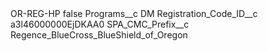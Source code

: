 <?xml version="1.0" encoding="UTF-8"?>
<CustomMetadata xmlns="http://soap.sforce.com/2006/04/metadata" xmlns:xsi="http://www.w3.org/2001/XMLSchema-instance" xmlns:xsd="http://www.w3.org/2001/XMLSchema">
    <label>OR-REG-HP</label>
    <protected>false</protected>
    <values>
        <field>Programs__c</field>
        <value xsi:type="xsd:string">DM</value>
    </values>
    <values>
        <field>Registration_Code_ID__c</field>
        <value xsi:type="xsd:string">a3l46000000EjDKAA0</value>
    </values>
    <values>
        <field>SPA_CMC_Prefix__c</field>
        <value xsi:type="xsd:string">Regence_BlueCross_BlueShield_of_Oregon</value>
    </values>
</CustomMetadata>
